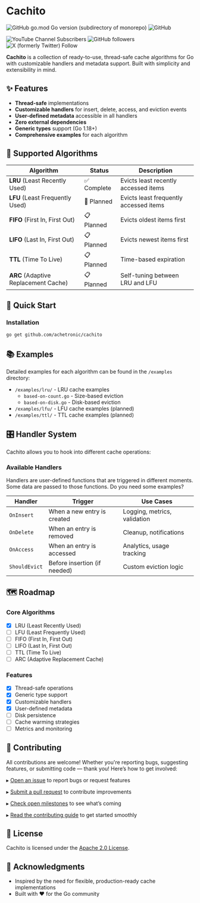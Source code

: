 # Cachito

![GitHub go.mod Go version (subdirectory of monorepo)](https://img.shields.io/github/go-mod/go-version/achetronic/cachito)
![GitHub](https://img.shields.io/github/license/achetronic/cachito)

![YouTube Channel Subscribers](https://img.shields.io/youtube/channel/subscribers/UCeSb3yfsPNNVr13YsYNvCAw?label=achetronic&link=http%3A%2F%2Fyoutube.com%2Fachetronic)
![GitHub followers](https://img.shields.io/github/followers/achetronic?label=achetronic&link=http%3A%2F%2Fgithub.com%2Fachetronic)
![X (formerly Twitter) Follow](https://img.shields.io/twitter/follow/achetronic?style=flat&logo=twitter&link=https%3A%2F%2Ftwitter.com%2Fachetronic)

**Cachito** is a collection of ready-to-use, thread-safe cache algorithms for Go with customizable handlers and metadata support. 
Built with simplicity and extensibility in mind.

## ✨ Features

- **Thread-safe** implementations
- **Customizable handlers** for insert, delete, access, and eviction events
- **User-defined metadata** accessible in all handlers
- **Zero external dependencies**
- **Generic types** support (Go 1.18+)
- **Comprehensive examples** for each algorithm

## 🎯 Supported Algorithms

| Algorithm                            | Status     | Description                            |
|--------------------------------------|------------|----------------------------------------|
| **LRU** (Least Recently Used)        | ✅ Complete | Evicts least recently accessed items   |
| **LFU** (Least Frequently Used)      | 🚧 Planned | Evicts least frequently accessed items |
| **FIFO** (First In, First Out)       | 📋 Planned | Evicts oldest items first              |
| **LIFO** (Last In, First Out)        | 📋 Planned | Evicts newest items first              |
| **TTL** (Time To Live)               | 📋 Planned | Time-based expiration                  |
| **ARC** (Adaptive Replacement Cache) | 📋 Planned | Self-tuning between LRU and LFU        |

## 🚀 Quick Start

### Installation

```bash
go get github.com/achetronic/cachito
```

## 📚 Examples

Detailed examples for each algorithm can be found in the `/examples` directory:

- `/examples/lru/` - LRU cache examples
    - `based-on-count.go` - Size-based eviction
    - `based-on-disk.go`  - Disk-based eviction
- `/examples/lfu/` - LFU cache examples (planned)
- `/examples/ttl/` - TTL cache examples (planned)

## 🎛️ Handler System

Cachito allows you to hook into different cache operations:

### Available Handlers

Handlers are user-defined functions that are triggered in different moments. Some data are passed to those functions.
Do you need some examples?

| Handler       | Trigger                      | Use Cases                    |
|---------------|------------------------------|------------------------------|
| `OnInsert`    | When a new entry is created  | Logging, metrics, validation |
| `OnDelete`    | When an entry is removed     | Cleanup, notifications       |
| `OnAccess`    | When an entry is accessed    | Analytics, usage tracking    |
| `ShouldEvict` | Before insertion (if needed) | Custom eviction logic        |

## 🗺️ Roadmap

### Core Algorithms
- [x] LRU (Least Recently Used)
- [ ] LFU (Least Frequently Used)
- [ ] FIFO (First In, First Out)
- [ ] LIFO (Last In, First Out)
- [ ] TTL (Time To Live)
- [ ] ARC (Adaptive Replacement Cache)

### Features
- [x] Thread-safe operations
- [x] Generic type support
- [x] Customizable handlers
- [x] User-defined metadata
- [ ] Disk persistence
- [ ] Cache warming strategies
- [ ] Metrics and monitoring

## 🤝 Contributing

All contributions are welcome! Whether you're reporting bugs, suggesting features, or submitting code — thank you! Here’s how to get involved:

▸ [Open an issue](https://github.com/achetronic/cachito/issues/new) to report bugs or request features

▸ [Submit a pull request](https://github.com/achetronic/cachito/pulls) to contribute improvements

<!---
▸ [Ask a question or start a discussion](https://github.com/achetronic/cachito/discussions)
-->

▸ [Check open milestones](https://github.com/achetronic/cachito/milestones) to see what’s coming

▸ [Read the contributing guide](./docs/CONTRIBUTING.md) to get started smoothly


## 📄 License

Cachito is licensed under the [Apache 2.0 License](./LICENSE).

## 🙏 Acknowledgments

- Inspired by the need for flexible, production-ready cache implementations
- Built with ❤️ for the Go community
